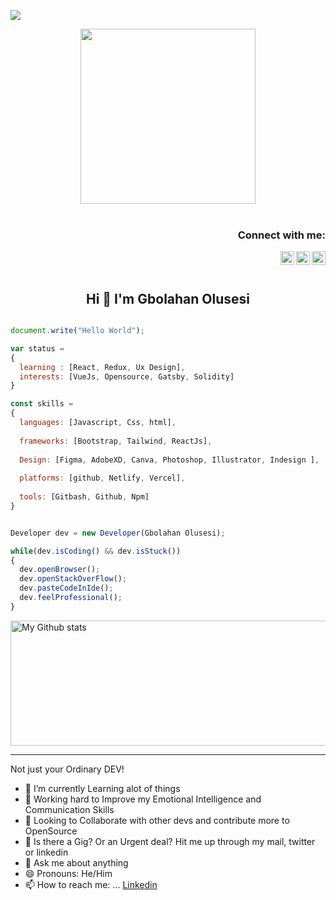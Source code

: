 ![](https://komarev.com/ghpvc/?username=olusesimrg)

<p align="center"><img src="https://github.com/chiraag-kakar/chiraag-kakar/blob/master/hadder.gif" width="280px"><br><br></p>

<h3 align="right">Connect with me:</h3>
<a href="https://www.linkedin.com/in/olusesimrg">
  <img align="right" alt="Gbolahan LinkedIn" width="22px" src="https://upload.wikimedia.org/wikipedia/commons/thumb/e/e9/Linkedin_icon.svg/256px-Linkedin_icon.svg.png"/>
</a>
<!--<a href="https://vinyldavyl.hashnode.dev">
  <img align="right"  alt="Vinyl-Davyl" src="https://github.com/dephraiim/hacknode/blob/345ccd76108f9cc43430e606ee7dcf3030646dbe/assets/hashnode.png" width="22px">
</a>-->
<a href="https://twitter.com/olusesimrgee">
  <img align="right" alt="Olusesi Gbolahan - Twitter" width="22px" src="https://upload.wikimedia.org/wikipedia/sco/9/9f/Twitter_bird_logo_2012.svg"/>
</a>
<a href="https://wa.me/2348173422073">
  <img align="right" alt="Olusesi Gbolahan - Whatsapp" width="22px" src="https://cdn.jsdelivr.net/npm/simple-icons@v3/icons/whatsapp.svg"/>
</a>
<br/>
<br/>

<h2 align="center">Hi 👋 I'm Gbolahan Olusesi</h1>

```js

document.write("Hello World");

var status = 
{ 
  learning : [React, Redux, Ux Design],
  interests: [VueJs, Opensource, Gatsby, Solidity]
}

const skills = 
{
  languages: [Javascript, Css, html],
  
  frameworks: [Bootstrap, Tailwind, ReactJs],
  
  Design: [Figma, AdobeXD, Canva, Photoshop, Illustrator, Indesign ],
  
  platforms: [github, Netlify, Vercel],
  
  tools: [Gitbash, Github, Npm]
}


Developer dev = new Developer(Gbolahan Olusesi);

while(dev.isCoding() && dev.isStuck())  
{
  dev.openBrowser();
  dev.openStackOverFlow();
  dev.pasteCodeInIde();
  dev.feelProfessional();
}

```
<!--[![Anurag's GitHub stats](https://github-readme-stats.vercel.app/api?username=olusesimrg)](https://github.com/olusesimrg/github-readme-stats)-->

<img alt="My Github stats" align="center" border-radius="40px" width="700px" height="200px" src="https://github-readme-stats.vercel.app/api?username=olusesimrg&count_private=true&show_icons=true&hide_border=true&theme=react" href="https://github.com/olusesimrg"/>

---

Not just your Ordinary DEV!

- 🔭 I’m currently Learning alot of things 
- 🌱 Working hard to Improve my Emotional Intelligence and Communication Skills
- 👯 Looking to Collaborate with other devs and contribute more to OpenSource
- 🤔 Is there a Gig? Or an Urgent deal? Hit me up through my mail, twitter or linkedin
- 💬 Ask me about anything
- 😄 Pronouns: He/Him
- 📫 How to reach me: ... [Linkedin](https://www.linkedin.com/in/olusesimrg/)

